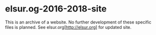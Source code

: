 # elsur.og-2016-2018-site

This is an archive of a website. No further development of these specific files is planned. See elsur.org[http://elsur.org] for updated site.